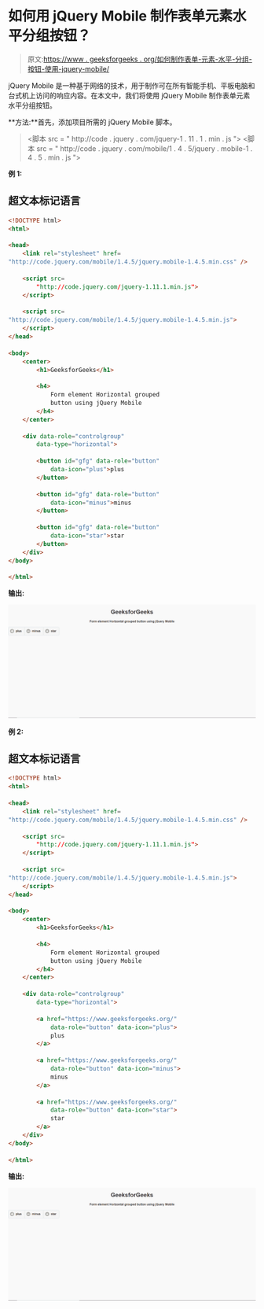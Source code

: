 # 如何用 jQuery Mobile 制作表单元素水平分组按钮？

> 原文:[https://www . geeksforgeeks . org/如何制作表单-元素-水平-分组-按钮-使用-jquery-mobile/](https://www.geeksforgeeks.org/how-to-make-form-element-horizontal-grouped-button-using-jquery-mobile/)

jQuery Mobile 是一种基于网络的技术，用于制作可在所有智能手机、平板电脑和台式机上访问的响应内容。在本文中，我们将使用 jQuery Mobile 制作表单元素水平分组按钮。

**方法:**首先，添加项目所需的 jQuery Mobile 脚本。

> <link rel="”stylesheet”" href="”http://code.jquery.com/mobile/1.4.5/jquery.mobile-1.4.5.min.css”/">
> <脚本 src = " http://code . jquery . com/jquery-1 . 11 . 1 . min . js "></脚本>
> <脚本 src = " http://code . jquery . com/mobile/1 . 4 . 5/jquery . mobile-1 . 4 . 5 . min . js "></脚本>

**例 1:**

## 超文本标记语言

```html
<!DOCTYPE html>
<html>

<head>
    <link rel="stylesheet" href=
"http://code.jquery.com/mobile/1.4.5/jquery.mobile-1.4.5.min.css" />

    <script src=
        "http://code.jquery.com/jquery-1.11.1.min.js">
    </script>

    <script src=
"http://code.jquery.com/mobile/1.4.5/jquery.mobile-1.4.5.min.js">
    </script>
</head>

<body>
    <center>
        <h1>GeeksforGeeks</h1>

        <h4>
            Form element Horizontal grouped 
            button using jQuery Mobile
        </h4>
    </center>

    <div data-role="controlgroup" 
        data-type="horizontal">

        <button id="gfg" data-role="button" 
            data-icon="plus">plus
        </button>

        <button id="gfg" data-role="button" 
            data-icon="minus">minus
        </button>

        <button id="gfg" data-role="button" 
            data-icon="star">star
        </button>
    </div>
</body>

</html>
```

**输出:**

![](img/64e62e183c188e6eb1f271ae85485a53.png)

**例 2:**

## 超文本标记语言

```html
<!DOCTYPE html>
<html>

<head>
    <link rel="stylesheet" href=
"http://code.jquery.com/mobile/1.4.5/jquery.mobile-1.4.5.min.css" />

    <script src=
        "http://code.jquery.com/jquery-1.11.1.min.js">
    </script>

    <script src=
"http://code.jquery.com/mobile/1.4.5/jquery.mobile-1.4.5.min.js">
    </script>
</head>

<body>
    <center>
        <h1>GeeksforGeeks</h1>

        <h4>
            Form element Horizontal grouped 
            button using jQuery Mobile
        </h4>
    </center>

    <div data-role="controlgroup" 
        data-type="horizontal">

        <a href="https://www.geeksforgeeks.org/"
            data-role="button" data-icon="plus">
            plus
        </a>

        <a href="https://www.geeksforgeeks.org/"
            data-role="button" data-icon="minus">
            minus
        </a>

        <a href="https://www.geeksforgeeks.org/"
            data-role="button" data-icon="star">
            star
        </a>
    </div>
</body>

</html>
```

**输出:**

![](img/64e62e183c188e6eb1f271ae85485a53.png)